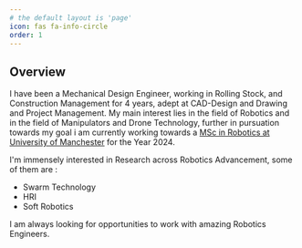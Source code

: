 ```yaml
---
# the default layout is 'page'
icon: fas fa-info-circle
order: 1
---
```

## Overview

I have been a Mechanical Design Engineer, working in Rolling Stock, and Construction Management for 4 years, adept at CAD-Design and Drawing and Project Management. My main interest lies in the field of Robotics and in the field of Manipulators and Drone Technology, further in pursuation towards my goal i am currently working towards a  <a href="https://www.manchester.ac.uk/study/masters/courses/list/20967/msc-robotics/">MSc in Robotics at University of Manchester</a> for the Year 2024.

I'm immensely interested in Research across Robotics Advancement, some of them are :
* Swarm Technology
* HRI
* Soft Robotics

I am always looking for opportunities to work with amazing Robotics Engineers.
